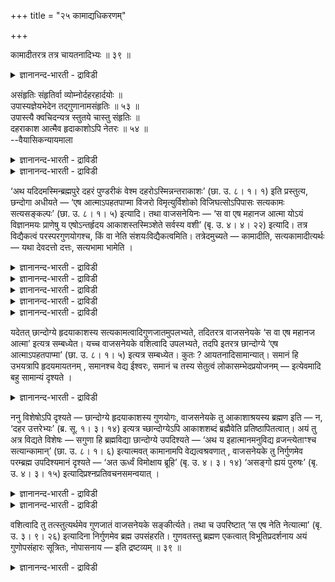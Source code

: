 +++
title = "२५ कामाद्यधिकरणम्"

+++

कामादीतरत्र तत्र चायतनादिभ्यः ॥ ३९ ॥  
<details><summary>ज्ञानानन्द-भारती - द्राविडी</summary>

कामादीदरत्र तत्र साआयदनादिप्४य: ॥ ३९ ॥
</details>

असंहृतिः संहृतिर्वा व्योम्नोर्दहरहार्दयोः ॥  
उपास्यज्ञेयभेदेन तद्गुणानामसंहृतिः ॥ ५३ ॥  
उपास्त्यै क्वचिदन्यत्र स्तुतये चास्तु संहृतिः ॥  
दहराकाश आत्मैव हृदाकाशोऽपि नेतरः ॥ ५४ ॥  
--वैयासिकन्यायमाला

<details><summary>ज्ञानानन्द-भारती - द्राविडी</summary>

तहरागासम्, ह्रुदयागासम् इवैगळ् विषयत्तिल् सेर्प्पदु किडैयादा? अल्लदु
सेर्प्पदु उण्डा? उबा सिक्क वेण्डियदु, अऱिय वेण्डियदु ऎऩ्ऱ पेदम् इरुप्प
ताल्, अवैगळिऩ् कुणङ्गळुक्कु सेर्त्तल् किडैयादु।
</details>

<details><summary>ज्ञानानन्द-भारती - द्राविडी</summary>

ओरिडत्तिल् उबासऩैक्कागवुम्, मऱ्ऱविडत्तिल् स्तुदिक्कागवुम् सेर्त्तल्
इरुक्कलाम्। तहरागासम् ऎऩ्बदु आत्मावे ताऩ्, ह्रुदयागासम् ऎऩ्बदुम् वेऱु
इल्लै।
</details>

‘अथ यदिदमस्मिन्ब्रह्मपुरे दहरं पुण्डरीकं वेश्म दहरोऽस्मिन्नन्तराकाशः’
(छा. उ. ८। १। १) इति प्रस्तुत्य, छन्दोगा अधीयते — ‘एष आत्माऽपहतपाप्मा
विजरो विमृत्युर्विशोको विजिघत्सोऽपिपासः सत्यकामः सत्यसङ्कल्पः’ (छा. उ.
८। १। ५) इत्यादि। तथा वाजसनेयिनः — ‘स वा एष महानज आत्मा योऽयं
विज्ञानमयः प्राणेषु य एषोऽन्तर्हृदय आकाशस्तस्मिञ्शेते सर्वस्य वशी’ (बृ.
उ. ४। ४। २२) इत्यादि। तत्र विद्यैकत्वं परस्परगुणयोगश्च, किं वा नेति
संशयःविद्यैकत्वमिति। तत्रेदमुच्यते — कामादीति, सत्यकामादीत्यर्थः — यथा
देवदत्तो दत्तः, सत्यभामा भामेति ।

<details><summary>ज्ञानानन्द-भारती - द्राविडी</summary>

(सान्दोक्यत्तिल् हिरुदयत्तिलुळ्ळ तहरागा सत्तिऱ्कु सत्यगामत्वम् मुदलाऩ
कुणङ्गळ् सॊल्लप् पट्टुळ्ळऩ पिरुहदारण्यगत्तिल् हिरुदयागासत्तिऱ्कु
वसित्वम् मुदलाऩ कुणङ्गळ् सॊल्लप्पट्टु उळ्ळऩ। इङ्गु तहरागासम् त्याऩम्
सॆय्यत्तक्कदागवुम्, हिरुदयागासम् अऱियत्तक्कदागवुम् इरुप्पदाल् इरण्डु
वित्यैगळुम् वॆव्वेऱाऩदाल् ऒऩ्ऱुक्कॊऩ्ऱु कुणङ्गळै सेर्त्तुक्कॊळ्वदु
किडैयादु ऎऩ्ऱु पूर्वबक्षम्।
</details>

<details><summary>ज्ञानानन्द-भारती - द्राविडी</summary>

इरण्डु इडत्तिलुम् वित्यै वॆव्वेऱा यिरुन्दालुम् आगास सप्तवाच्यमाऩ आत्मा
ऒऩ्ऱाऩ पडियाल् परस्परम् कुणोबसम्हारम् उण्डु। वसित्वम् मुदलाऩ कुणङ्गळै
त्याऩम् सॆय्वदऱ्कागवुम्, पुगऴ्वदऱ्काग सत्यगामत्वम् मुदलाऩ कुणङ्गळैयुम्
सेर्त्तुक्कॊळ्ळ वेण्डुम् ऎऩ्ऱु सित्तान्दम्)।
</details>

<details><summary>ज्ञानानन्द-भारती - द्राविडी</summary>

सन्दोगर्गळ् “इन्द पिरह्मबुरत्तिल् (सरीरत्तिल्) ऎन्द इदु सिऱियदाय्
तामरैप्पू पोल वीडो (इरुक्कुमिडमो) अदिल् उळ्ळे सिऱियदाऩ आगासम्”
(सान्दोक्यम्।VIII-१-१) ऎऩ्ऱु आरम्बित्तु, “इन्द आत्मा पाबमऱ्ऱवर्,
जरैयऱ्ऱवर्, मरणमऱ्ऱवर्, सोगमऱ्ऱवर्, पसियऱ्ऱवर्, ताहमऱ्ऱवर्, सत्यगामर्,
सत्यसङ्गल्बर्” (VIII-१-५) ऎऩ्बदु मुदलियदै सॊल्लुगिऱार्गळ्। अप्पडिये
वाजसनेयिगळुम् “अन्द इन्द आत्मा पॆरियवर्, पिऱप्पऱ्ऱवर्, ऎन्द इवर्
पिराणऩ्गळिल् विक्ञाऩमयरायिरुक्किऱारो ऎन्द इवर् ह्रुदयत्तिऱ् कुळ् आगासम्
अदिल् पडुत्तिरुक्किऱारो, ऎल्लावऱ्ऱै युम् वसत्तिल्
वैत्तुक्कॊण्डिरुप्पवर्" (पिरुहत्। IV-४-२२) ऎऩ्बदु मुदलियदु
(सॊल्गिऱार्गळ्)
</details>

<details><summary>ज्ञानानन्द-भारती - द्राविडी</summary>

अङ्गे ऒरे वित्यै ऎऩ्बदुम् ऒऩ्ऱुक्कॊऩ्ऱु कुणङ्गळैच् चेर्त्तुक्कॊळ्ळुदल्
ऎऩ्बदुम् उण्डा, इल्लैया ऎऩ्ऱु संसयम् वरुम्बोदु,
</details>

<details><summary>ज्ञानानन्द-भारती - द्राविडी</summary>

वित्यै ऒऩ्ऱेयॆऩ्ऱु, अव्विषयत्तिल् इदु सॊल्लप्पडुगिऱदु। "कामम् मुदलियदु”
ऎऩ्ऱु। सत्य कामम् मुदलियदु ऎऩ्ऱु अर्त्तम्, तेवदत्तऩ् तत्तऩ्, सत्यबामा
पामा; ऎऩ्बदु पोल।
</details>

यदेतत् छान्दोग्ये हृदयाकाशस्य सत्यकामत्वादिगुणजातमुपलभ्यते, तदितरत्र
वाजसनेयके ‘स वा एष महानज आत्मा’ इत्यत्र सम्बध्येत। यच्च वाजसनेयके
वशित्वादि उपलभ्यते, तदपि इतरत्र छान्दोग्ये ‘एष आत्माऽपहतपाप्मा’ (छा. उ.
८। १। ५) इत्यत्र सम्बध्येत। कुतः ? आयतनादिसामान्यात्। समानं हि
उभयत्रापि हृदयमायतनम् , समानश्च वेद्य ईश्वरः, समानं च तस्य सेतुत्वं
लोकासम्भेदप्रयोजनम् — इत्येवमादि बहु सामान्यं दृश्यते ।

<details><summary>ज्ञानानन्द-भारती - द्राविडी</summary>

सान्दोक्यत्तिल् ह्रुदयागासत्तिऱ्कु सत्य कामत्तऩ्मै मुदलाऩ कुण समूहम् ऎदु
इदु काणप्पडुगिऱदो, अदु वेऱिडमाऩ वाजसनेयगत्तिल् 'अन्द इन्द आत्मा पॆरियवर्
पिऱप्पऱ्ऱवर्" ऎऩ्ऱ विडत्तिल् सम्बन्दिक्किऱदु; वाजसनेयगत्तिल् वसियायि
रुक्कुम् तऩ्मै मुदलियदु ऎदु काणप्पडुगिऱदो, अदुवुम् मऱ्ऱ इडमाऩ
सान्दोक्यत्तिल् "इन्द आत्मा पाबमऱ्ऱवर्" ऎऩ्ऱविडत्तिल् सम्बन्दिक्कुम्।
ऎदिऩाल्? आयदऩम् मुदलियदु समाऩमायिरुप्पदाल्। इरण्डु इडङ्गळिलुमे ह्रुदयम्
ऎऩ्ऱ आयदऩम् (इरुप्पिडम्) समाऩमल्लवा? अऱिय वेण्डिय ईसुवरऩुम् समाऩम्।
अवरुक्कु उलगङ्गळ् कलन्दुविडामलिरुप्पदै पिरयो जऩमायुळ्ळ सेदु (अणै) ऎऩ्ऱ
तऩ्मै ऎऩ्बदुमुदलाऩ, वॆगुवाऩ समाऩत्तऩ्मै काणप्पडुगिऱदु।
</details>

ननु विशेषोऽपि दृश्यते — छान्दोग्ये हृदयाकाशस्य गुणयोगः, वाजसनेयके तु
आकाशाश्रयस्य ब्रह्मण इति — न, ‘दहर उत्तरेभ्यः’ (ब्र. सू. १। ३। १४)
इत्यत्र च्छान्दोग्येऽपि आकाशशब्दं ब्रह्मैवेति प्रतिष्ठापितत्वात्। अयं
तु अत्र विद्यते विशेषः — सगुणा हि ब्रह्मविद्या छान्दोग्ये उपदिश्यते —
‘अथ य इहात्मानमनुविद्य व्रजन्त्येताꣳश्च सत्यान्कामान्’ (छा. उ. ८। १।
६) इत्यात्मवत् कामानामपि वेद्यत्वश्रवणात् , वाजसनेयके तु निर्गुणमेव
परम्ब्रह्म उपदिश्यमानं दृश्यते — ‘अत ऊर्ध्वं विमोक्षाय ब्रूहि’ (बृ. उ.
४। ३। १४) ‘असङ्गो ह्ययं पुरुषः’ (बृ. उ. ४। ३। १५)
इत्यादिप्रश्नप्रतिवचनसमन्वयात् ।

<details><summary>ज्ञानानन्द-भारती - द्राविडी</summary>

सान्दोक्यत्तिल् ह्रुदयागासत्तिऱ्कु कुणङ्गळिऩ् सेर्क्कै, वाजसनेयगत्तिलो
आगासत्तै आसिरयित् तुळ्ळ पिरह्मत्तिऱ्कु (कुणङ्गळिऩ् सेर्क्कै) ऎऩ्ऱ
वित्यासमुम् काणप्पडुगिऱदे ऎऩ्ऱाल्, अप्पडियल्ल, सान्दोक्यत्तिलुम् आगासम्
ऎऩ्ऱ सप्तत्तिऩाल् सॊल्लप् पडुवदुम्गूड पिरह्मम्दाऩ् ऎऩ्ऱु “तहरम्
मेल्वाक्कि पङ्गळाल्” (सूत्रम्।१-३-१४) ऎऩ्ऱविडत्तिल् स्ताबिक्कप्
पट्टुविट्टबडियाल्।
</details>

<details><summary>ज्ञानानन्द-भारती - द्राविडी</summary>

आऩाल् इङ्गु इन्द वित्यासम् इरुक्किऱदु। सान्दोक्यत्तिल् सगुणमाऩ
पिरह्मवित्यै ताऩ् उबदेसिक्कप्पडुगिऱदु। "ऎवर् इङ्गे आत्मावैयुम् सत्यमाऩ
कामङ्गळैयुम् अऱिन्दु कॊण्डु पोगिऱार् कळो” (सान्दोक्यम्।VIII-१-६) ऎऩ्ऱु
आत्मावैप्पोल कामङ्गळुक्कुम् तियाऩिक्कप्पडुम् तऩ्मै सॊल्लियिरुप् पदाल्।
वाजसनेयगत्तिलो निर्गुणमाऩ परप्पिरह्मम् ताऩ् उबदेसिक्कप् पडुवदागत्
तॆरिगिऱदु, “इदऩ् पिऱगु मोक्षत्तिऱ्कागवे सॊल्लुङ्गळ्" (पिरुहत्।IV-३-१४)
‘इन्द पुरुषऩ् पऱ्ऱऱ्ऱवऩे' (IV-३-१५) ऎऩ्बदु मुदलाऩ केळ्वियुम्, पदिलुम्
ऒत्तुप्पोवदाल्।
</details>

वशित्वादि तु तत्स्तुत्यर्थमेव गुणजातं वाजसनेयके सङ्कीर्त्यते। तथा च
उपरिष्टात् ‘स एष नेति नेत्यात्मा’ (बृ. उ. ३। ९। २६) इत्यादिना
निर्गुणमेव ब्रह्म उपसंहरति। गुणवतस्तु ब्रह्मण एकत्वात् विभूतिप्रदर्शनाय
अयं गुणोपसंहारः सूत्रितः, नोपासनाय — इति द्रष्टव्यम् ॥ ३९ ॥

<details><summary>ज्ञानानन्द-भारती - द्राविडी</summary>

अदै स्तुदि सॆय्वदऱ्कागत् ताऩ् वाजसनेय कत्तिल् वसित्वम् मुदलिय कुण समूहम्
सॊल्लप् पडुगिऱदु। अप्पडिये मेले "अन्द इन्द आत्मा इदुवल्ल, इदुवल्ल”
(पिरुहत्।III-९-२६) ऎऩ्बदु मुदलियदाल् निर्गुण पिरह्मत्तैये सॊल्लि
मुडिक्किऱदु। कुणत्तुडऩ् कूडिय पिरह्मत्तिऱ्को अदु ऒऩ्ऱागवेयिरुप्पदाल्
विबूदियै (महिमैयै) ऎडुत्तुक् काट्टुवदऱ्काग इन्द कुणोब सम्हारम्
सूत्तिरत्तिल् काणप्पट्टिरुक्किऱदु, उबासऩत्तिऱ्काग अल्ल, ऎऩ्ऱु अऱिय
वेण्डुम्।
</details>

